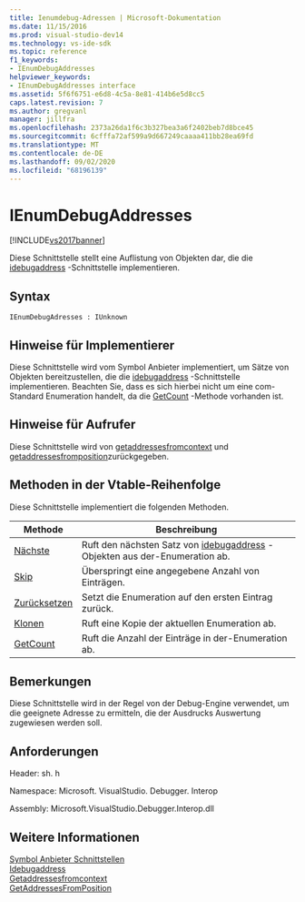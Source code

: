 ```yaml
---
title: Ienumdebug-Adressen | Microsoft-Dokumentation
ms.date: 11/15/2016
ms.prod: visual-studio-dev14
ms.technology: vs-ide-sdk
ms.topic: reference
f1_keywords:
- IEnumDebugAddresses
helpviewer_keywords:
- IEnumDebugAddresses interface
ms.assetid: 5f6f6751-e6d8-4c5a-8e81-414b6e5d8cc5
caps.latest.revision: 7
ms.author: gregvanl
manager: jillfra
ms.openlocfilehash: 2373a26da1f6c3b327bea3a6f2402beb7d8bce45
ms.sourcegitcommit: 6cfffa72af599a9d667249caaaa411bb28ea69fd
ms.translationtype: MT
ms.contentlocale: de-DE
ms.lasthandoff: 09/02/2020
ms.locfileid: "68196139"
---
```

# <a name="ienumdebugaddresses"></a>IEnumDebugAddresses
[!INCLUDE[vs2017banner](../../../includes/vs2017banner.md)]

Diese Schnittstelle stellt eine Auflistung von Objekten dar, die die [idebugaddress](../../../extensibility/debugger/reference/idebugaddress.md) -Schnittstelle implementieren.  
  
## <a name="syntax"></a>Syntax  
  
```  
IEnumDebugAdresses : IUnknown  
```  
  
## <a name="notes-for-implementers"></a>Hinweise für Implementierer  
 Diese Schnittstelle wird vom Symbol Anbieter implementiert, um Sätze von Objekten bereitzustellen, die die [idebugaddress](../../../extensibility/debugger/reference/idebugaddress.md) -Schnittstelle implementieren. Beachten Sie, dass es sich hierbei nicht um eine com-Standard Enumeration handelt, da die [GetCount](../../../extensibility/debugger/reference/ienumdebugaddresses-getcount.md) -Methode vorhanden ist.  
  
## <a name="notes-for-callers"></a>Hinweise für Aufrufer  
 Diese Schnittstelle wird von [getaddressesfromcontext](../../../extensibility/debugger/reference/idebugsymbolprovider-getaddressesfromcontext.md) und [getaddressesfromposition](../../../extensibility/debugger/reference/idebugsymbolprovider-getaddressesfromposition.md)zurückgegeben.  
  
## <a name="methods-in-vtable-order"></a>Methoden in der Vtable-Reihenfolge  
 Diese Schnittstelle implementiert die folgenden Methoden.  
  
|Methode|Beschreibung|  
|------------|-----------------|  
|[Nächste](../../../extensibility/debugger/reference/ienumdebugaddresses-next.md)|Ruft den nächsten Satz von [idebugaddress](../../../extensibility/debugger/reference/idebugaddress.md) -Objekten aus der-Enumeration ab.|  
|[Skip](../../../extensibility/debugger/reference/ienumdebugaddresses-skip.md)|Überspringt eine angegebene Anzahl von Einträgen.|  
|[Zurücksetzen](../../../extensibility/debugger/reference/ienumdebugaddresses-reset.md)|Setzt die Enumeration auf den ersten Eintrag zurück.|  
|[Klonen](../../../extensibility/debugger/reference/ienumdebugaddresses-clone.md)|Ruft eine Kopie der aktuellen Enumeration ab.|  
|[GetCount](../../../extensibility/debugger/reference/ienumdebugaddresses-getcount.md)|Ruft die Anzahl der Einträge in der-Enumeration ab.|  
  
## <a name="remarks"></a>Bemerkungen  
 Diese Schnittstelle wird in der Regel von der Debug-Engine verwendet, um die geeignete Adresse zu ermitteln, die der Ausdrucks Auswertung zugewiesen werden soll.  
  
## <a name="requirements"></a>Anforderungen  
 Header: sh. h  
  
 Namespace: Microsoft. VisualStudio. Debugger. Interop  
  
 Assembly: Microsoft.VisualStudio.Debugger.Interop.dll  
  
## <a name="see-also"></a>Weitere Informationen  
 [Symbol Anbieter Schnittstellen](../../../extensibility/debugger/reference/symbol-provider-interfaces.md)   
 [Idebugaddress](../../../extensibility/debugger/reference/idebugaddress.md)   
 [Getaddressesfromcontext](../../../extensibility/debugger/reference/idebugsymbolprovider-getaddressesfromcontext.md)   
 [GetAddressesFromPosition](../../../extensibility/debugger/reference/idebugsymbolprovider-getaddressesfromposition.md)
